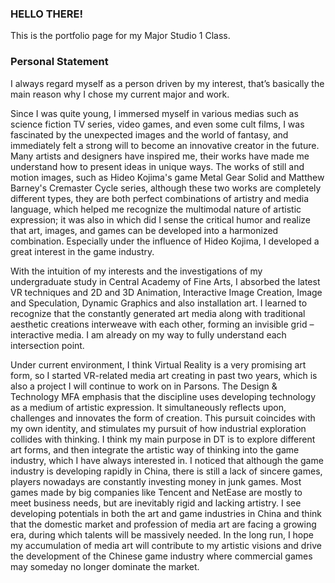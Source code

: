 ### HELLO THERE!

This is the portfolio page for my Major Studio 1 Class.

### Personal Statement

I always regard myself as a person driven by my interest, that’s basically the main reason why I chose my current major and work. 

Since I was quite young, I immersed myself in various medias such as science fiction TV series, video games, and even some cult films, I was fascinated by the unexpected images and the world of fantasy, and immediately felt a strong will to become an innovative creator in the future. Many artists and designers have inspired me, their works have made me understand how to present ideas in unique ways. The works of still and motion images, such as Hideo Kojima's game Metal Gear Solid and Matthew Barney's Cremaster Cycle series, although these two works are completely different types, they are both perfect combinations of artistry and media language, which helped me recognize the multimodal nature of artistic expression; it was also in which did I sense the critical humor and realize that art, images, and games can be developed into a harmonized combination. Especially under the influence of Hideo Kojima, I developed a great interest in the game industry.

With the intuition of my interests and the investigations of my undergraduate study in Central Academy of Fine Arts, I absorbed the latest VR techniques and 2D and 3D Animation, Interactive Image Creation, Image and Speculation, Dynamic Graphics and also installation art. I learned to recognize that the constantly generated art media along with traditional aesthetic creations interweave with each other, forming an invisible grid – interactive media. I am already on my way to fully understand each intersection point. 

Under current environment, I think Virtual Reality is a very promising art form, so I started VR-related media art creating in past two years, which is also a project I will continue to work on in Parsons. The Design & Technology MFA emphasis that the discipline uses developing technology as a medium of artistic expression. It simultaneously reflects upon, challenges and innovates the form of creation. This pursuit coincides with my own identity, and stimulates my pursuit of how industrial exploration collides with thinking. I think my main purpose in DT is to explore different art forms, and then integrate the artistic way of thinking into the game industry, which I have always interested in. I noticed that although the game industry is developing rapidly in China, there is still a lack of sincere games, players nowadays are constantly investing money in junk games. Most games made by big companies like Tencent and NetEase are mostly to meet business needs, but are inevitably rigid and lacking artistry. I see developing potentials in both the art and game industries in China and think that the domestic market and profession of media art are facing a growing era, during which talents will be massively needed. In the long run, I hope my accumulation of media art will contribute to my artistic visions and drive the development of the Chinese game industry where commercial games may someday no longer dominate the market.

